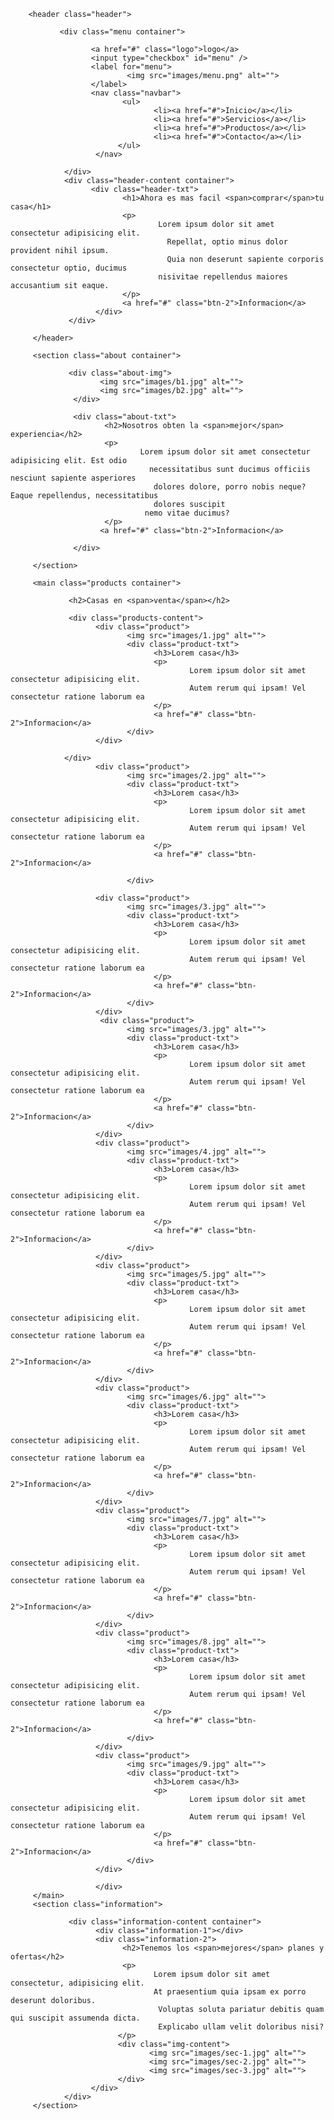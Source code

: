 <!DOCTYPE html>
 <html lang="en">

<head>
        <meta charset="UTF-8">
        <meta name="viewport" content="width=device-width, initial-scale=1.0">
        <title>Document</title>
        <link rel="stylesheet" href="style.css">
</head>
<body>

        <header class="header">
        
               <div class="menu container">
               
                      <a href="#" class="logo">logo</a>
                      <input type="checkbox" id="menu" />
                      <label for="menu">
                              <img src="images/menu.png" alt="">
                      </label>
                      <nav class="navbar">
                             <ul>
                                    <li><a href="#">Inicio</a></li>
                                    <li><a href="#">Servicios</a></li>
                                    <li><a href="#">Productos</a></li>
                                    <li><a href="#">Contacto</a></li>
                            </ul>
                       </nav>
                       
                </div>
                <div class="header-content container">
                      <div class="header-txt">
                             <h1>Ahora es mas facil <span>comprar</span>tu casa</h1>
                             <p>
                                     Lorem ipsum dolor sit amet consectetur adipisicing elit.
                                       Repellat, optio minus dolor provident nihil ipsum.
                                       Quia non deserunt sapiente corporis consectetur optio, ducimus 
                                     nisivitae repellendus maiores accusantium sit eaque.
                             </p>
                             <a href="#" class="btn-2">Informacion</a>
                       </div>
                 </div>

         </header>
         
         <section class="about container">
                 
                 <div class="about-img">
                        <img src="images/b1.jpg" alt="">
                        <img src="images/b2.jpg" alt="">
                  </div>
                  
                  <div class="about-txt">
                         <h2>Nosotros obten la <span>mejor</span> experiencia</h2>
                         <p>
                                 Lorem ipsum dolor sit amet consectetur adipisicing elit. Est odio 
                                   necessitatibus sunt ducimus officiis nesciunt sapiente asperiores
                                    dolores dolore, porro nobis neque? Eaque repellendus, necessitatibus
                                    dolores suscipit 
                                  nemo vitae ducimus?
                         </p>
                        <a href="#" class="btn-2">Informacion</a>

                  </div>    
                  
         </section>  
           
         <main class="products container">
         
                 <h2>Casas en <span>venta</span></h2>
                 
                 <div class="products-content">
                       <div class="product">
                              <img src="images/1.jpg" alt="">
                              <div class="product-txt">
                                    <h3>Lorem casa</h3>
                                    <p>
                                            Lorem ipsum dolor sit amet consectetur adipisicing elit.
                                            Autem rerum qui ipsam! Vel consectetur ratione laborum ea
                                    </p>
                                    <a href="#" class="btn-2">Informacion</a>
                              </div>
                       </div>
                       
                </div>  
                       <div class="product">
                              <img src="images/2.jpg" alt="">
                              <div class="product-txt">
                                    <h3>Lorem casa</h3>
                                    <p>
                                            Lorem ipsum dolor sit amet consectetur adipisicing elit.
                                            Autem rerum qui ipsam! Vel consectetur ratione laborum ea
                                    </p>
                                    <a href="#" class="btn-2">Informacion</a>
                                    
                              </div>
                              
                       <div class="product">
                              <img src="images/3.jpg" alt="">
                              <div class="product-txt">
                                    <h3>Lorem casa</h3>
                                    <p>
                                            Lorem ipsum dolor sit amet consectetur adipisicing elit.
                                            Autem rerum qui ipsam! Vel consectetur ratione laborum ea
                                    </p>
                                    <a href="#" class="btn-2">Informacion</a>
                              </div>
                       </div>
                        <div class="product">
                              <img src="images/3.jpg" alt="">
                              <div class="product-txt">
                                    <h3>Lorem casa</h3>
                                    <p>
                                            Lorem ipsum dolor sit amet consectetur adipisicing elit.
                                            Autem rerum qui ipsam! Vel consectetur ratione laborum ea
                                    </p>
                                    <a href="#" class="btn-2">Informacion</a>
                              </div>
                       </div>
                       <div class="product">
                              <img src="images/4.jpg" alt="">
                              <div class="product-txt">
                                    <h3>Lorem casa</h3>
                                    <p>
                                            Lorem ipsum dolor sit amet consectetur adipisicing elit.
                                            Autem rerum qui ipsam! Vel consectetur ratione laborum ea
                                    </p>
                                    <a href="#" class="btn-2">Informacion</a>
                              </div>
                       </div>
                       <div class="product">
                              <img src="images/5.jpg" alt="">
                              <div class="product-txt">
                                    <h3>Lorem casa</h3>
                                    <p>
                                            Lorem ipsum dolor sit amet consectetur adipisicing elit.
                                            Autem rerum qui ipsam! Vel consectetur ratione laborum ea
                                    </p>
                                    <a href="#" class="btn-2">Informacion</a>
                              </div>
                       </div>
                       <div class="product">
                              <img src="images/6.jpg" alt="">
                              <div class="product-txt">
                                    <h3>Lorem casa</h3>
                                    <p>
                                            Lorem ipsum dolor sit amet consectetur adipisicing elit.
                                            Autem rerum qui ipsam! Vel consectetur ratione laborum ea
                                    </p>
                                    <a href="#" class="btn-2">Informacion</a>
                              </div>
                       </div>
                       <div class="product">
                              <img src="images/7.jpg" alt="">
                              <div class="product-txt">
                                    <h3>Lorem casa</h3>
                                    <p>
                                            Lorem ipsum dolor sit amet consectetur adipisicing elit.
                                            Autem rerum qui ipsam! Vel consectetur ratione laborum ea
                                    </p>
                                    <a href="#" class="btn-2">Informacion</a>
                              </div>
                       </div>
                       <div class="product">
                              <img src="images/8.jpg" alt="">
                              <div class="product-txt">
                                    <h3>Lorem casa</h3>
                                    <p>
                                            Lorem ipsum dolor sit amet consectetur adipisicing elit.
                                            Autem rerum qui ipsam! Vel consectetur ratione laborum ea
                                    </p>
                                    <a href="#" class="btn-2">Informacion</a>
                              </div>
                       </div>
                       <div class="product">
                              <img src="images/9.jpg" alt="">
                              <div class="product-txt">
                                    <h3>Lorem casa</h3>
                                    <p>
                                            Lorem ipsum dolor sit amet consectetur adipisicing elit.
                                            Autem rerum qui ipsam! Vel consectetur ratione laborum ea
                                    </p>
                                    <a href="#" class="btn-2">Informacion</a>
                              </div>
                       </div>     
                                                
                       </div>
         </main>
         <section class="information">
         
                 <div class="information-content container">
                       <div class="information-1"></div>
                       <div class="information-2">
                             <h2>Tenemos los <span>mejores</span> planes y ofertas</h2>
                             <p>
                                    Lorem ipsum dolor sit amet consectetur, adipisicing elit. 
                                    At praesentium quia ipsam ex porro deserunt doloribus.
                                     Voluptas soluta pariatur debitis quam qui suscipit assumenda dicta. 
                                     Explicabo ullam velit doloribus nisi?
                            </p>
                            <div class="img-content">
                                   <img src="images/sec-1.jpg" alt="">
                                   <img src="images/sec-2.jpg" alt="">
                                   <img src="images/sec-3.jpg" alt="">
                            </div>
                      </div>
                </div>
         </section>
         
</body>
</html>
